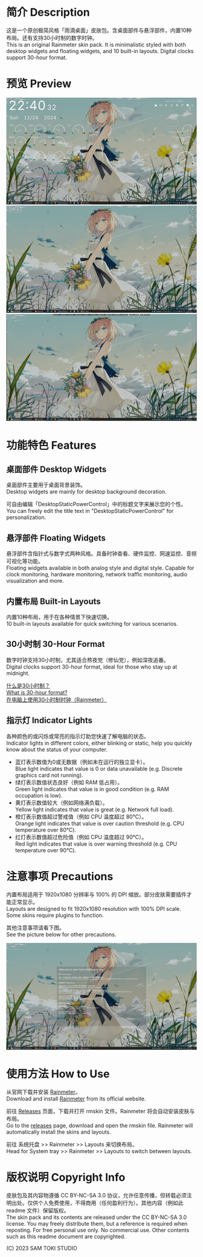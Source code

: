 # 简介 Description

这是一个原创极简风格「雨滴桌面」皮肤包。含桌面部件与悬浮部件，内置10种布局。还有支持30小时制的数字时钟。<br>
This is an original Rainmeter skin pack. It is minimalistic styled with both desktop widgets and floating widgets, and 10 built-in layouts. Digital clocks support 30-hour format.

# 预览 Preview

![Preview 1](/PREVIEW/Desktop%20Layout.png)
![Preview 2](/PREVIEW/Float%20Analog%20Layout.png)
![Preview 3](/PREVIEW/Float%20Digital%20Layout.png)

# 功能特色 Features

## 桌面部件 Desktop Widgets

桌面部件主要用于桌面背景装饰。<br>
Desktop widgets are mainly for desktop background decoration.

可自由编辑「DesktopStaticPowerControl」中的标题文字来展示您的个性。<br>
You can freely edit the title text in "DesktopStaticPowerControl" for personalization.

## 悬浮部件 Floating Widgets

悬浮部件含指针式与数字式两种风格。具备时钟查看、硬件监控、网速监控、音频可视化等功能。<br>
Floating widgets available in both analog style and digital style. Capable for clock monitoring, hardware monitoring, network traffic monitoring, audio visualization and more.

## 内置布局 Built-in Layouts

内置10种布局，用于在各种情景下快速切换。<br>
10 built-in layouts available for quick switching for various scenarios.

## 30小时制 30-Hour Format

数字时钟支持30小时制，尤其适合熬夜党（修仙党），例如深夜追番。<br>
Digital clocks support 30-hour format, ideal for those who stay up at midnight.

[什么是30小时制？](https://zh.moegirl.org.cn/30%E5%B0%8F%E6%97%B6%E5%88%B6)<br>
[What is 30-hour format?](https://en.wikipedia.org/wiki/Date_and_time_notation_in_Japan)<br>
[在电脑上使用30小时制时钟（Rainmeter）](https://zhuanlan.zhihu.com/p/319783535)

## 指示灯 Indicator Lights

各种颜色的或闪烁或常亮的指示灯助您快速了解电脑的状态。<br>
Indicator lights in different colors, either blinking or static, help you quickly know about the status of your computer.

- 蓝灯表示数值为0或无数据（例如未在运行的独立显卡）。<br>Blue light indicates that value is 0 or data unavailable (e.g. Discrete graphics card not running).
- 绿灯表示数值状态良好（例如 RAM 低占用）。<br>Green light indicates that value is in good condition (e.g. RAM occupation is low).
- 黄灯表示数值较大（例如网络满负载）。<br>Yellow light indicates that value is great (e.g. Network full load).
- 橙灯表示数值超过警戒值（例如 CPU 温度超过 80℃）。<br>Orange light indicates that value is over caution threshold (e.g. CPU temperature over 80℃).
- 红灯表示数值超过危险值（例如 CPU 温度超过 90℃）。<br>Red light indicates that value is over warning threshold (e.g. CPU temperature over 90℃).

# 注意事项 Precautions

内置布局适用于 1920x1080 分辨率与 100% 的 DPI 缩放。部分皮肤需要插件才能正常显示。<br>
Layouts are designed to fit 1920x1080 resolution with 100% DPI scale. Some skins require plugins to function.

其他注意事项请看下图。<br>
See the picture below for other precautions.

![Precautions](/PREVIEW/Welcome%20Layout.png)

# 使用方法 How to Use

从官网下载并安装 [Rainmeter](https://www.rainmeter.net/)。<br>
Download and install [Rainmeter](https://www.rainmeter.net/) from its official website.

前往 [Releases](https://github.com/SamToki/Sam-Toki-Rainmeter-Skin/releases/latest) 页面，下载并打开 rmskin 文件。Rainmeter 将会自动安装皮肤与布局。<br>
Go to the [releases](https://github.com/SamToki/Sam-Toki-Rainmeter-Skin/releases/latest) page, download and open the rmskin file. Rainmeter will automatically install the skins and layouts.

前往 系统托盘 >> Rainmeter >> Layouts 来切换布局。<br>
Head for System tray >> Rainmeter >> Layouts to switch between layouts.

# 版权说明 Copyright Info

皮肤包及其内容物遵循 CC BY-NC-SA 3.0 协议，允许任意传播，但转载必须注明出处。仅供个人免费使用，不得商用（任何盈利行为）。其他内容（例如此 readme 文件）保留版权。<br>
The skin pack and its contents are released under the CC BY-NC-SA 3.0 license. You may freely distribute them, but a reference is required when reposting. For free personal use only. No commercial use. Other contents such as this readme document are copyrighted.

(C) 2023 SAM TOKI STUDIO
